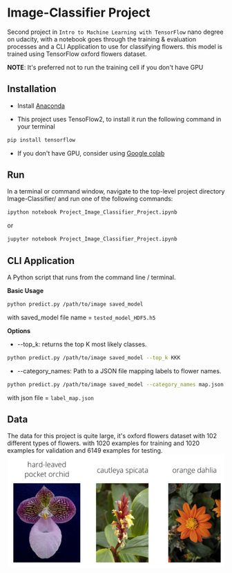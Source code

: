 # Image-Classifier Project

Second project in `Intro to Machine Learning with TensorFlow` nano degree on udacity, with a notebook goes through the training &amp; evaluation processes and a CLI Application to use for classifying flowers. this model is trained using TensorFlow oxford flowers dataset.

**NOTE**: It's preferred not to run the training cell if you don't have GPU

## Installation
- Install [Anaconda](https://www.continuum.io/downloads)

- This project uses TensoFlow2, to install it run the following command in your terminal
```bash
pip install tensorflow
```
- If you don't have GPU, consider using [Google colab](https://colab.research.google.com/notebooks/intro.ipynb#recent=true)
## Run
In a terminal or command window, navigate to the top-level project directory Image-Classifier/ and run one of the following commands:
```bash
ipython notebook Project_Image_Classifier_Project.ipynb
```
or 
```bash
jupyter notebook Project_Image_Classifier_Project.ipynb
```

## CLI Application
A Python script that runs from the command line / terminal.

**Basic Usage**
```bash
python predict.py /path/to/image saved_model
```
with saved_model file name = `tested_model_HDF5.h5`

**Options**
- --top_k: returns the top K most likely classes.
```bash
python predict.py /path/to/image saved_model --top_k KKK
```
-  --category_names: Path to a JSON file mapping labels to flower names.
```bash
python predict.py /path/to/image saved_model --category_names map.json
```
with json file = `label_map.json`
## Data
The data for this project is quite large, it's oxford flowers dataset with 102 different types of flowers. with 1020 examples for training and 1020 examples for validation and 6149 examples for testing.
![examples](Flowers.png)

